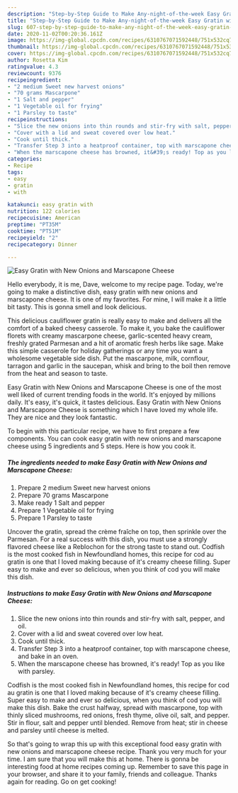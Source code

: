 ```yaml
---
description: "Step-by-Step Guide to Make Any-night-of-the-week Easy Gratin with New Onions and Marscapone Cheese"
title: "Step-by-Step Guide to Make Any-night-of-the-week Easy Gratin with New Onions and Marscapone Cheese"
slug: 607-step-by-step-guide-to-make-any-night-of-the-week-easy-gratin-with-new-onions-and-marscapone-cheese
date: 2020-11-02T00:20:36.161Z
image: https://img-global.cpcdn.com/recipes/6310767071592448/751x532cq70/easy-gratin-with-new-onions-and-marscapone-cheese-recipe-main-photo.jpg
thumbnail: https://img-global.cpcdn.com/recipes/6310767071592448/751x532cq70/easy-gratin-with-new-onions-and-marscapone-cheese-recipe-main-photo.jpg
cover: https://img-global.cpcdn.com/recipes/6310767071592448/751x532cq70/easy-gratin-with-new-onions-and-marscapone-cheese-recipe-main-photo.jpg
author: Rosetta Kim
ratingvalue: 4.3
reviewcount: 9376
recipeingredient:
- "2 medium Sweet new harvest onions"
- "70 grams Mascarpone"
- "1 Salt and pepper"
- "1 Vegetable oil for frying"
- "1 Parsley to taste"
recipeinstructions:
- "Slice the new onions into thin rounds and stir-fry with salt, pepper, and oil."
- "Cover with a lid and sweat covered over low heat."
- "Cook until thick."
- "Transfer Step 3 into a heatproof container, top with marscapone cheese, and bake in an oven."
- "When the marscapone cheese has browned, it&#39;s ready! Top as you like with parsley."
categories:
- Recipe
tags:
- easy
- gratin
- with

katakunci: easy gratin with 
nutrition: 122 calories
recipecuisine: American
preptime: "PT35M"
cooktime: "PT51M"
recipeyield: "2"
recipecategory: Dinner

---
```



![Easy Gratin with New Onions and Marscapone Cheese](https://img-global.cpcdn.com/recipes/6310767071592448/751x532cq70/easy-gratin-with-new-onions-and-marscapone-cheese-recipe-main-photo.jpg)

Hello everybody, it is me, Dave, welcome to my recipe page. Today, we're going to make a distinctive dish, easy gratin with new onions and marscapone cheese. It is one of my favorites. For mine, I will make it a little bit tasty. This is gonna smell and look delicious.

This delicious cauliflower gratin is really easy to make and delivers all the comfort of a baked cheesy casserole. To make it, you bake the cauliflower florets with creamy mascarpone cheese, garlic-scented heavy cream, freshly grated Parmesan and a hit of aromatic fresh herbs like sage. Make this simple casserole for holiday gatherings or any time you want a wholesome vegetable side dish. Put the mascarpone, milk, cornflour, tarragon and garlic in the saucepan, whisk and bring to the boil then remove from the heat and season to taste.

Easy Gratin with New Onions and Marscapone Cheese is one of the most well liked of current trending foods in the world. It's enjoyed by millions daily. It's easy, it's quick, it tastes delicious. Easy Gratin with New Onions and Marscapone Cheese is something which I have loved my whole life. They are nice and they look fantastic.


To begin with this particular recipe, we have to first prepare a few components. You can cook easy gratin with new onions and marscapone cheese using 5 ingredients and 5 steps. Here is how you cook it.

<!--inarticleads1-->

##### The ingredients needed to make Easy Gratin with New Onions and Marscapone Cheese:

1. Prepare 2 medium Sweet new harvest onions
1. Prepare 70 grams Mascarpone
1. Make ready 1 Salt and pepper
1. Prepare 1 Vegetable oil for frying
1. Prepare 1 Parsley to taste


Uncover the gratin, spread the crème fraîche on top, then sprinkle over the Parmesan. For a real success with this dish, you must use a strongly flavored cheese like a Reblochon for the strong taste to stand out. Codfish is the most cooked fish in Newfoundland homes, this recipe for cod au gratin is one that I loved making because of it&#39;s creamy cheese filling. Super easy to make and ever so delicious, when you think of cod you will make this dish. 

<!--inarticleads2-->

##### Instructions to make Easy Gratin with New Onions and Marscapone Cheese:

1. Slice the new onions into thin rounds and stir-fry with salt, pepper, and oil.
1. Cover with a lid and sweat covered over low heat.
1. Cook until thick.
1. Transfer Step 3 into a heatproof container, top with marscapone cheese, and bake in an oven.
1. When the marscapone cheese has browned, it&#39;s ready! Top as you like with parsley.


Codfish is the most cooked fish in Newfoundland homes, this recipe for cod au gratin is one that I loved making because of it&#39;s creamy cheese filling. Super easy to make and ever so delicious, when you think of cod you will make this dish. Bake the crust halfway, spread with mascarpone, top with thinly sliced mushrooms, red onions, fresh thyme, olive oil, salt, and pepper. Stir in flour, salt and pepper until blended. Remove from heat; stir in cheese and parsley until cheese is melted. 

So that's going to wrap this up with this exceptional food easy gratin with new onions and marscapone cheese recipe. Thank you very much for your time. I am sure that you will make this at home. There is gonna be interesting food at home recipes coming up. Remember to save this page in your browser, and share it to your family, friends and colleague. Thanks again for reading. Go on get cooking!

